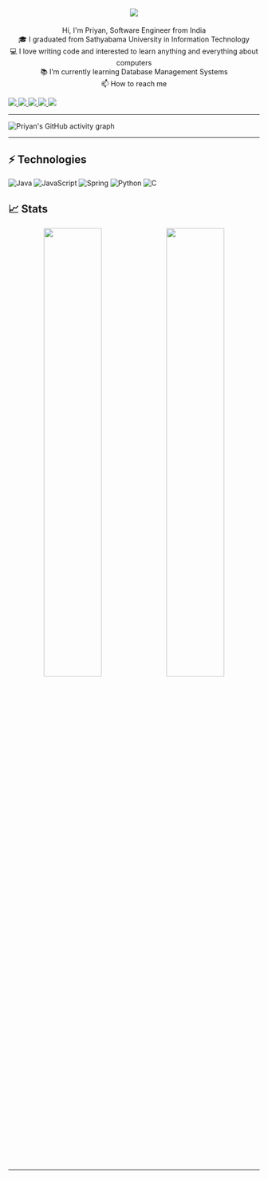 <!-- # Hey! I'm Priyan <img src="assets/cool.gif" width="30px"> -->

<!-- <img src="assets/hello-world-banner.jpeg"> -->

<h1 align="center">
  <!-- <img href="https://git.io/typing-svg?sanitize=true"> -->
    <img src="https://readme-typing-svg.herokuapp.com/?lines={Hello + World}+👋;	This+is+Priyan;Nice+to+meet+you!&center=true&size=25">
  </a>
</h1>

<p align="center">
  	Hi, I'm Priyan, Software Engineer from India
  <br>
  🎓 I graduated from Sathyabama University in Information Technology
  <br>
  💻 I love writing code and interested to learn anything and everything about computers
  <br>
  📚 I’m currently learning Database Management Systems
  <br>
  📫 How to reach me
</p>

<p align="left">
    <a href="mailto:priyanpaulraj@gmail.com">
		<img src="https://img.shields.io/badge/Gmail-D14836?style=for-the-badge&logo=gmail&logoColor=white" />
	</a>
	<a href="https://www.linkedin.com/in/priyanpaulraj/">
		<img src="https://img.shields.io/badge/LinkedIn-0077B5?style=for-the-badge&logo=linkedin&logoColor=white" />
	</a>
	<a href="https://leetcode.com/priyan-p/">
		<img src="https://img.shields.io/badge/LeetCode-000000?style=for-the-badge&logo=LeetCode&logoColor=#d16c06" />
	</a>
  	<a href="https://www.hackerrank.com/priyan_p?hr_r=1">
		<img src="https://img.shields.io/badge/-Hackerrank-2EC866?style=for-the-badge&logo=HackerRank&logoColor=white" />
	</a>
    <a href="https://stackoverflow.com/users/12546420/priyantab=profile">
		<img src="https://img.shields.io/badge/-Stackoverflow-FE7A16?style=for-the-badge&logo=stack-overflow&logoColor=white" />
	</a>
</p>

---

![Priyan's GitHub activity graph](https://activity-graph.herokuapp.com/graph?username=priyanpaulraj&hide_border=true&theme=react-dark)

---

## ⚡ Technologies

![Java](https://img.shields.io/badge/Java-ED8B00?style=for-the-badge&logo=java&logoColor=white)
![JavaScript](https://img.shields.io/badge/JavaScript-323330?style=for-the-badge&logo=javascript&logoColor=F7DF1E)
![Spring](https://img.shields.io/badge/Spring-6DB33F?style=for-the-badge&logo=spring&logoColor=white)
![Python](https://img.shields.io/badge/Python-FFD43B?style=for-the-badge&logo=python&logoColor=306998)
![C](https://img.shields.io/badge/C-00599C?style=for-the-badge&logo=c&logoColor=white)


## 📈 Stats

<p align="center">
  <img width="48%" src="https://github-readme-stats.vercel.app/api?username=priyanpaulraj&show_icons=true&hide_border=true&theme=nightowl" />
  <img width="48%" src="https://github-readme-streak-stats.herokuapp.com/?user=priyanpaulraj&hide_border=true&theme=nightowl" />
</p>

---
